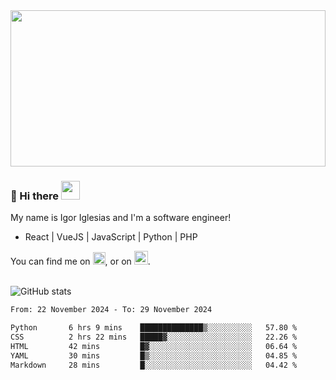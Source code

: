 <img src="https://c.tenor.com/KjVxfRrrncUAAAAd/matrix.gif" width="100%" height="250px">

### 🔭 Hi there <img src="https://raw.githubusercontent.com/MartinHeinz/MartinHeinz/master/wave.gif" width="30px">


My name is Igor Iglesias and I'm a software engineer!
<br>

<ul>
  <li> React | VueJS | JavaScript | Python | PHP </li>
</ul>
You can find me on <a href="https://twitter.com/IgorIglesias5"><img src="https://i.imgur.com/JLLlB5S.png" width="20px"></a>, or on <a href="https://www.linkedin.com/in/igor-iglesias-62478428/"><img src="https://i.imgur.com/PXyIkWx.png" width="22px"></a>.

<br>
<br>

![GitHub stats](https://github-readme-stats.vercel.app/api?username=igoiglesias&show_icons=true&count_private=true&theme=chartreuse-dark&hide_title=true)

<!--START_SECTION:waka-->

```txt
From: 22 November 2024 - To: 29 November 2024

Python       6 hrs 9 mins    ██████████████▒░░░░░░░░░░   57.80 %
CSS          2 hrs 22 mins   █████▓░░░░░░░░░░░░░░░░░░░   22.26 %
HTML         42 mins         █▓░░░░░░░░░░░░░░░░░░░░░░░   06.64 %
YAML         30 mins         █▒░░░░░░░░░░░░░░░░░░░░░░░   04.85 %
Markdown     28 mins         █░░░░░░░░░░░░░░░░░░░░░░░░   04.42 %
```

<!--END_SECTION:waka-->
